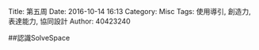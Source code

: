 Title: 第五周
Date: 2016-10-14 16:13
Category: Misc
Tags: 使用導引, 創造力, 表達能力, 協同設計
Author: 40423240

<p>##認識SolveSpace<p>

